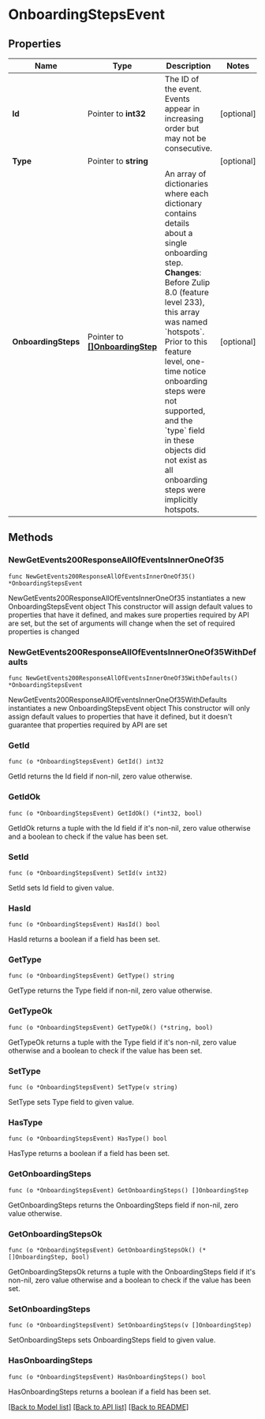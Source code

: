 # OnboardingStepsEvent

## Properties

Name | Type | Description | Notes
------------ | ------------- | ------------- | -------------
**Id** | Pointer to **int32** | The ID of the event. Events appear in increasing order but may not be consecutive.  | [optional] 
**Type** | Pointer to **string** |  | [optional] 
**OnboardingSteps** | Pointer to [**[]OnboardingStep**](OnboardingStep.md) | An array of dictionaries where each dictionary contains details about a single onboarding step.  **Changes**: Before Zulip 8.0 (feature level 233), this array was named &#x60;hotspots&#x60;. Prior to this feature level, one-time notice onboarding steps were not supported, and the &#x60;type&#x60; field in these objects did not exist as all onboarding steps were implicitly hotspots.  | [optional] 

## Methods

### NewGetEvents200ResponseAllOfEventsInnerOneOf35

`func NewGetEvents200ResponseAllOfEventsInnerOneOf35() *OnboardingStepsEvent`

NewGetEvents200ResponseAllOfEventsInnerOneOf35 instantiates a new OnboardingStepsEvent object
This constructor will assign default values to properties that have it defined,
and makes sure properties required by API are set, but the set of arguments
will change when the set of required properties is changed

### NewGetEvents200ResponseAllOfEventsInnerOneOf35WithDefaults

`func NewGetEvents200ResponseAllOfEventsInnerOneOf35WithDefaults() *OnboardingStepsEvent`

NewGetEvents200ResponseAllOfEventsInnerOneOf35WithDefaults instantiates a new OnboardingStepsEvent object
This constructor will only assign default values to properties that have it defined,
but it doesn't guarantee that properties required by API are set

### GetId

`func (o *OnboardingStepsEvent) GetId() int32`

GetId returns the Id field if non-nil, zero value otherwise.

### GetIdOk

`func (o *OnboardingStepsEvent) GetIdOk() (*int32, bool)`

GetIdOk returns a tuple with the Id field if it's non-nil, zero value otherwise
and a boolean to check if the value has been set.

### SetId

`func (o *OnboardingStepsEvent) SetId(v int32)`

SetId sets Id field to given value.

### HasId

`func (o *OnboardingStepsEvent) HasId() bool`

HasId returns a boolean if a field has been set.

### GetType

`func (o *OnboardingStepsEvent) GetType() string`

GetType returns the Type field if non-nil, zero value otherwise.

### GetTypeOk

`func (o *OnboardingStepsEvent) GetTypeOk() (*string, bool)`

GetTypeOk returns a tuple with the Type field if it's non-nil, zero value otherwise
and a boolean to check if the value has been set.

### SetType

`func (o *OnboardingStepsEvent) SetType(v string)`

SetType sets Type field to given value.

### HasType

`func (o *OnboardingStepsEvent) HasType() bool`

HasType returns a boolean if a field has been set.

### GetOnboardingSteps

`func (o *OnboardingStepsEvent) GetOnboardingSteps() []OnboardingStep`

GetOnboardingSteps returns the OnboardingSteps field if non-nil, zero value otherwise.

### GetOnboardingStepsOk

`func (o *OnboardingStepsEvent) GetOnboardingStepsOk() (*[]OnboardingStep, bool)`

GetOnboardingStepsOk returns a tuple with the OnboardingSteps field if it's non-nil, zero value otherwise
and a boolean to check if the value has been set.

### SetOnboardingSteps

`func (o *OnboardingStepsEvent) SetOnboardingSteps(v []OnboardingStep)`

SetOnboardingSteps sets OnboardingSteps field to given value.

### HasOnboardingSteps

`func (o *OnboardingStepsEvent) HasOnboardingSteps() bool`

HasOnboardingSteps returns a boolean if a field has been set.


[[Back to Model list]](../README.md#documentation-for-models) [[Back to API list]](../README.md#documentation-for-api-endpoints) [[Back to README]](../README.md)


